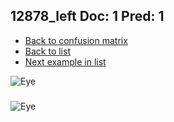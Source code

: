 ## 12878_left Doc: 1 Pred: 1
- [Back to confusion matrix](https://github.com/juliandewit/kaggle_retinopathy/blob/master/matrix.md)
- [Back to list](https://github.com/juliandewit/kaggle_retinopathy/blob/master/lists/11/list.md)
- [Next example in list](https://github.com/juliandewit/kaggle_retinopathy/blob/master/lists/11/12/12922_left.md)

![Eye](https://retinopaty.blob.core.windows.net/size1024/12878_left_1.jpeg)

### 

![Eye]()
